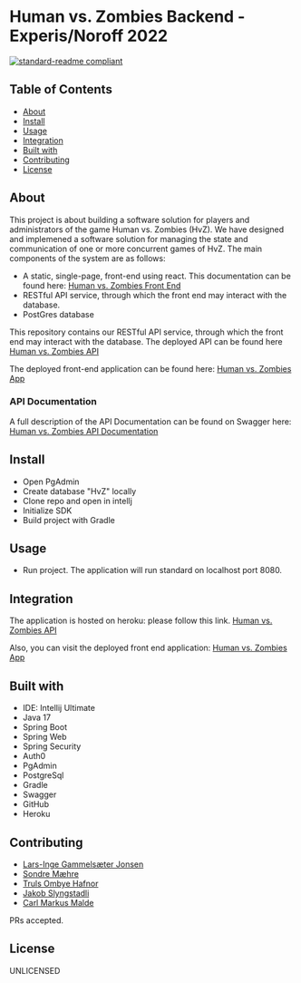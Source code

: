 # Human vs. Zombies Backend - Experis/Noroff 2022

[![standard-readme compliant](https://img.shields.io/badge/readme%20style-standard-brightgreen.svg?style=flat-square)](https://github.com/RichardLitt/standard-readme)

## Table of Contents

- [About](#about)
- [Install](#install)
- [Usage](#usage)
- [Integration](#Integration)
- [Built with](#built-with)
- [Contributing](#contributing)
- [License](#license)

## About
This project is about building a software solution for players and administrators of the game Human vs. Zombies (HvZ). We have designed and implemened a software solution for managing the state and communication of one or more concurrent games of HvZ. The main components of the system are as follows:
- A static, single-page, front-end using react. This documentation can be found here: [Human vs. Zombies Front End](https://github.com/JakobDenGode/hvz-experis-fe)
- RESTful  API  service,  through  which  the  front  end  may  interact  with  the database. 
- PostGres database

This repository contains our RESTful API service, through which the front end may interact with the database. The deployed API can be found here [Human vs. Zombies API](https://hvz-api-noroff.herokuapp.com/)

The deployed front-end application can be found here: [Human vs. Zombies App](https://hvz-fe-noroff.herokuapp.com/)

### API Documentation
A full description of the API Documentation can be found on Swagger here: [Human vs. Zombies API Documentation](https://hvz-api-noroff.herokuapp.com/swagger-ui/index.html#/)  

## Install
- Open PgAdmin
- Create database "HvZ" locally
- Clone repo and open in intellj
- Initialize SDK
- Build project with Gradle

## Usage
- Run project. The application will run standard on localhost port 8080. 

## Integration
The application is hosted on heroku: please follow this link. 
[Human vs. Zombies API](https://hvz-api-noroff.herokuapp.com/)

Also, you can visit the deployed front end application: 
[Human vs. Zombies App](https://hvz-fe-noroff.herokuapp.com/)

## Built with

- IDE: Intellij Ultimate
- Java 17
- Spring Boot
- Spring Web
- Spring Security
- Auth0
- PgAdmin 
- PostgreSql
- Gradle
- Swagger
- GitHub
- Heroku

## Contributing
- [Lars-Inge Gammelsæter Jonsen](https://github.com/Kaladinge)
- [Sondre Mæhre](https://github.com/Sondrema)
- [Truls Ombye Hafnor](https://github.com/TrulsHafnor)
- [Jakob Slyngstadli](https://github.com/JakobDenGode)
- [Carl Markus Malde](https://github.com/CarlMarkus)

PRs accepted.

## License

UNLICENSED
